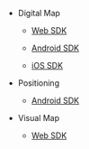* Digital Map

	* [Web SDK](/map/web/1-getting-started.md)
	
	* [Android SDK](/map/android/index.md)
	
	* [iOS SDK](/map/ios/index.md)

* Positioning 

	* [Android SDK](/positioning/android/index.md)

* Visual Map

	* [Web SDK](/visual/web/index.md)

